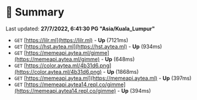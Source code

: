 # 📖 Summary
Last updated: **27/7/2022, 6:41:30 PG "Asia/Kuala_Lumpur"**

- `GET` [https://lilr.ml](https://lilr.ml) - **Up** (7121ms)
- `GET` [https://hst.aytea.ml](https://hst.aytea.ml) - **Up** (934ms)
- `GET` [https://memeapi.aytea.ml/gimme](https://memeapi.aytea.ml/gimme) - **Up** (648ms)
- `GET` [https://color.aytea.ml/4b31d6.png](https://color.aytea.ml/4b31d6.png) - **Up** (1868ms)
- `GET` [https://memeapi.aytea.ml](https://memeapi.aytea.ml) - **Up** (397ms)
- `GET` [https://memeapi.aytea14.repl.co/gimme](https://memeapi.aytea14.repl.co/gimme) - **Up** (394ms)
